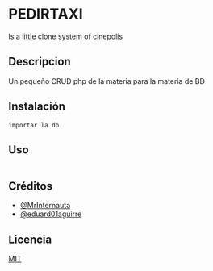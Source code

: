 

# PEDIRTAXI
Is a little  clone system of cinepolis 
## Descripcion 
Un pequeño CRUD php de la materia para la materia de BD

## Instalación
```
importar la db 
```
## Uso
```

```

## Créditos
- [@MrInternauta](https://twitter.com/mrinternauta)
- [@eduard01aguirre](https://github.com/eduard01aguirre)

## Licencia
[MIT](https://opensource.org/licenses/MIT)

